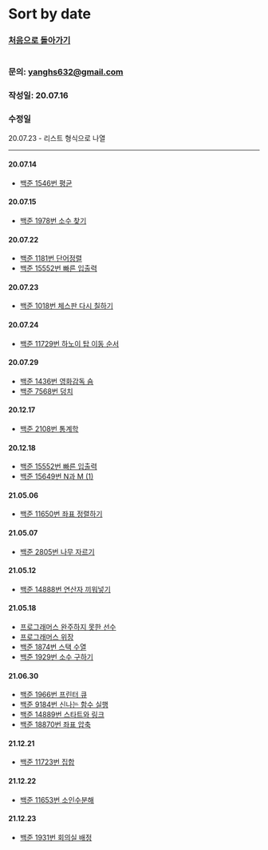 # Sort by date 

### [처음으로 돌아가기](README.md)
#
### 문의: yanghs632@gmail.com
### 작성일: 20.07.16
### 수정일
20.07.23 - 리스트 형식으로 나열

---
#### 20.07.14
- [백준 1546번 평균](solve/boj/1546번%20평균.md "1546번 평균")

#### 20.07.15
- [백준 1978번 소수 찾기](solve/boj/1978번%20소수%20찾기.md "1978번 소수 찾기") 

#### 20.07.22
- [백준 1181번 단어정렬](solve/boj/1181번%20단어정렬.md "1181번 단어정렬")
- [백준 15552번 빠른 입출력](solve/boj/15552번%20빠른%20입출력.md "15552번 빠른 입출력")

#### 20.07.23
- [백준 1018번 체스판 다시 칠하기](solve/boj/1018번%20체스판%20다시%20칠하기.md "1018번 체스판 다시 칠하기")

#### 20.07.24
- [백준 11729번 하노이 탑 이동 순서](solve/boj/11729번%20하노이%20탑%20이동%20순서.md "11729번 하노이 탑 이동 순서")

#### 20.07.29
- [백준 1436번 영화감독 숌](solve/boj/1436번%20영화감독%20숌.md "1436번 영화감독 숌")
- [백준 7568번 덩치](solve/boj/7568번%20덩치.md "7568번 덩치") 

#### 20.12.17
- [백준 2108번 통계학](solve/boj/2108번%20통계학.md "2018번 통계학")

#### 20.12.18
- [백준 15552번 빠른 입출력](solve/boj/15552번%20빠른%20입출력.md "15552번 빠른 입출력")
- [백준 15649번 N과 M (1)](solve/boj/15649번%20N과%20M%20(1).md "15649번 N과 M (1)")

#### 21.05.06
- [백준 11650번 좌표 정렬하기](solve/boj/11650번%20좌표%20정렬하기.md "11650번 좌표 정렬하기")

#### 21.05.07
- [백준 2805번 나무 자르기](solve/boj/2805번%20나무%20자르기.md "2805번 나무 자르기")

#### 21.05.12
- [백준 14888번 연산자 끼워넣기](solve/boj/14888번%20연산자%20끼워넣기.md "14888번 연산자 끼워넣기")

#### 21.05.18
- [프로그래머스 완주하지 못한 선수](solve/programmers/완주하지%20못한%20선수.md "완주하지 못한 선수")
- [프로그래머스 위장](solve/programmers/위장.md "위장")
- [백준 1874번 스택 수열](solve/boj/1874번%20스택%20수열.md "1874번 스택 수열")
- [백준 1929번 소수 구하기](solve/boj/1929번%20소수%20구하기.md "1929번 소수 구하기")

#### 21.06.30
- [백준 1966번 프린터 큐](solve/boj/1966번%20프린터%20큐.md "1966번 프린터 큐")
- [백준 9184번 신나는 함수 실행](solve/boj/9184번%20신나는%20함수%20실행.md "9184번 신나는 함수 실행")
- [백준 14889번 스타트와 링크](solve/boj/14889번%20스타트와%20링크.md "14889번 스타트와 링크")
- [백준 18870번 좌표 압축](solve/boj/18870번%20좌표%20압축.md "18870번 좌표 압축")
  
#### 21.12.21
- [백준 11723번 집합](solve/boj/11723번%20집합.md "11723번 집합")

#### 21.12.22
- [백준 11653번 소인수분해](solve/boj/11653번%20소인수분해.md "11653번 소인수분해")

#### 21.12.23
- [백준 1931번 회의실 배정](1931번%20회의실%20배정.md "1931번 회의실 배정")

